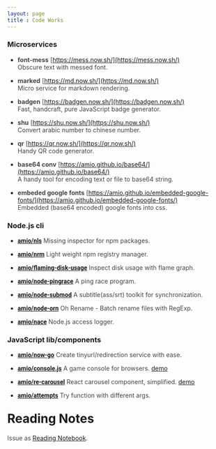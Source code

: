 ```yaml
---
layout: page
title : Code Works
---
```


<style>
  h1, li { margin-top: 1em }
  strong a { font-family: Roboto, sans-serif }
  em { color: #ccc }
  p { color: #444 }
</style>

### Microservices

- **font-mess** [https://mess.now.sh/](https://mess.now.sh/)  
  Obscure text with messed font.

- **marked** [https://md.now.sh/](https://md.now.sh/)  
  Micro service for markdown rendering.

- **badgen** [https://badgen.now.sh/](https://badgen.now.sh/)  
  Fast, handcraft, pure JavaScript badge generator.

- **shu** [https://shu.now.sh/](https://shu.now.sh/)  
  Convert arabic number to chinese number.

- **qr** [https://qr.now.sh/](https://qr.now.sh/)  
  Handy QR code generator.

- **base64 conv** [https://amio.github.io/base64/](https://amio.github.io/base64/)  
  A handy tool for encoding text or file to base64 string.

- **embeded google fonts** [https://amio.github.io/embedded-google-fonts/](https://amio.github.io/embedded-google-fonts/)  
  Embedded (base64 encoded) google fonts into css.


### Node.js cli

- **[amio/nls](https://github.com/amio/nls/)**
  Missing inspector for npm packages.

- **[amio/nrm](https://github.com/amio/nrm/)**
  Light weight npm registry manager.
  
- **[amio/flaming-disk-usage](https://github.com/amio/flaming-disk-usage/)**
  Inspect disk usage with flame graph.

- **[amio/node-pingrace](https://github.com/amio/node-pingrace/)**
  A ping race program.

- **[amio/node-submod](https://github.com/amio/node-submod/)**
  A subtitle(ass/srt) toolkit for synchronization.

- **[amio/node-orn](https://github.com/amio/node-orn/)**
  Oh Rename - Batch rename files with RegExp.

- **[amio/nace](https://github.com/amio/nace/)**
  Node.js access logger.

### JavaScript lib/components

- **[amio/now-go](https://github.com/amio/now-go/)**
  Create tinyurl/redirection service with ease.
  
- **[amio/console.js](https://github.com/amio/console.js/)**
  A game console for browsers. [demo](http://amio.github.io/console.js/)

- **[amio/re-carousel](https://github.com/amio/re-carousel/)**
  React carousel component, simplified. [demo](https://amio.github.io/re-carousel/)

- **[amio/attempts](https://github.com/amio/attempts/)**
  Try function with different args.


# Reading Notes

Issue as [Reading Notebook](https://github.com/amio/amio.github.com/issues/).
